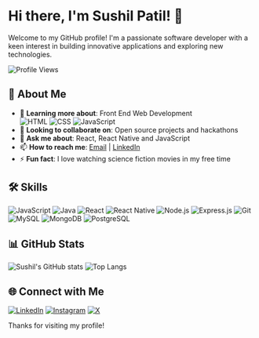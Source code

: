 # Hi there, I'm Sushil Patil! 👋

Welcome to my GitHub profile! I'm a passionate software developer with a keen interest in building innovative applications and exploring new technologies.

![Profile Views](https://komarev.com/ghpvc/?username=patilsushilofficial&color=brightgreen)

## 🚀 About Me

- 🌱 **Learning more about**: Front End Web Development  
  ![HTML](https://img.shields.io/badge/HTML5-E34F26?style=for-the-badge&logo=html5&logoColor=white)
  ![CSS](https://img.shields.io/badge/CSS3-1572B6?style=for-the-badge&logo=css3&logoColor=white)
  ![JavaScript](https://img.shields.io/badge/JavaScript-F7DF1E?style=for-the-badge&logo=javascript&logoColor=black)
- 👯 **Looking to collaborate on**: Open source projects and hackathons
- 💬 **Ask me about**: React, React Native and JavaScript
- 📫 **How to reach me**: [Email](mailto:patilsushilofficial@gmail.com) | [LinkedIn](https://www.linkedin.com/in/sushil-k-patil/)
- ⚡ **Fun fact**: I love watching science fiction movies in my free time

## 🛠️ Skills

![JavaScript](https://img.shields.io/badge/JavaScript-F7DF1E?style=for-the-badge&logo=javascript&logoColor=black)
![Java](https://img.shields.io/badge/Java-007396?style=for-the-badge&logo=java&logoColor=white)
![React](https://img.shields.io/badge/React-20232A?style=for-the-badge&logo=react&logoColor=61DAFB)
![React Native](https://img.shields.io/badge/React_Native-20232A?style=for-the-badge&logo=react&logoColor=61DAFB)
![Node.js](https://img.shields.io/badge/Node.js-339933?style=for-the-badge&logo=nodedotjs&logoColor=white)
![Express.js](https://img.shields.io/badge/Express.js-000000?style=for-the-badge&logo=express&logoColor=white)
![Git](https://img.shields.io/badge/Git-F05032?style=for-the-badge&logo=git&logoColor=white)
![MySQL](https://img.shields.io/badge/MySQL-4479A1?style=for-the-badge&logo=mysql&logoColor=white)
![MongoDB](https://img.shields.io/badge/MongoDB-47A248?style=for-the-badge&logo=mongodb&logoColor=white)
![PostgreSQL](https://img.shields.io/badge/PostgreSQL-336791?style=for-the-badge&logo=postgresql&logoColor=white)

## 📊 GitHub Stats

![Sushil's GitHub stats](https://github-readme-stats.vercel.app/api?username=patilsushilofficial&show_icons=true&theme=radical)
![Top Langs](https://github-readme-stats.vercel.app/api/top-langs/?username=patilsushilofficial&layout=compact&theme=radical)

## 🌐 Connect with Me

[![LinkedIn](https://img.shields.io/badge/LinkedIn-0077B5?style=for-the-badge&logo=linkedin&logoColor=white)](https://www.linkedin.com/in/sushil-k-patil/)
[![Instagram](https://img.shields.io/badge/Instagram-E4405F?style=for-the-badge&logo=instagram&logoColor=white)](https://www.instagram.com/sushil_k_patil/)
[![X](https://img.shields.io/badge/X-000000?style=for-the-badge&logo=x&logoColor=white)](https://x.com/Patil_Sushil_K)

Thanks for visiting my profile!
